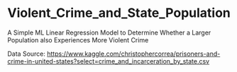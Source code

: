 # Violent_Crime_and_State_Population
A Simple ML Linear Regression Model to Determine Whether a Larger Population also Experiences More Violent Crime


Data Source: https://www.kaggle.com/christophercorrea/prisoners-and-crime-in-united-states?select=crime_and_incarceration_by_state.csv
